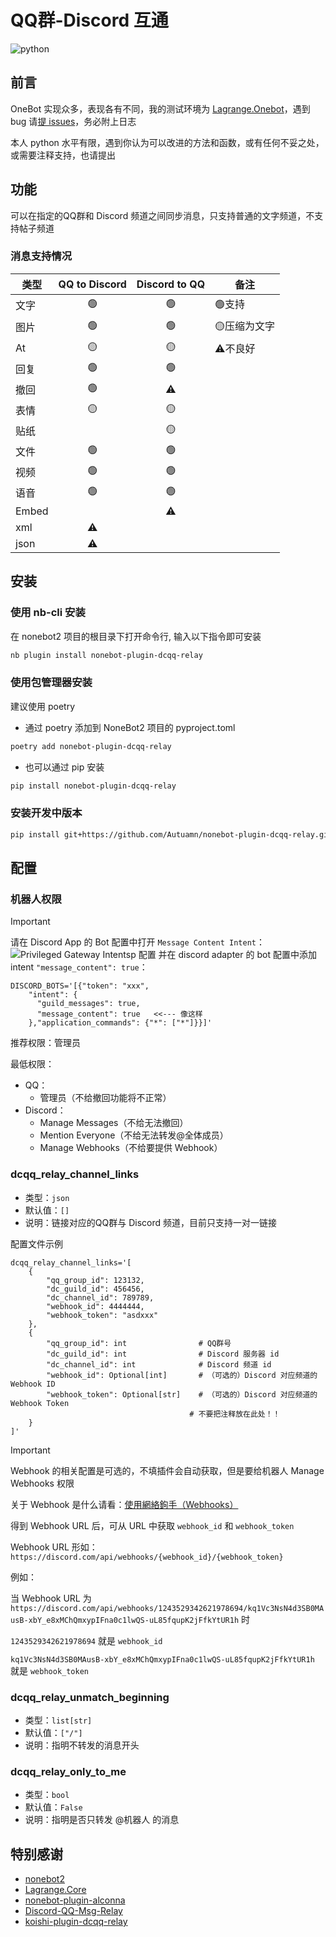 # QQ群-Discord 互通

![python](https://img.shields.io/badge/python-3.9+-blue?logo=python&logoColor=edb641 "python")

## 前言

OneBot 实现众多，表现各有不同，我的测试环境为 [Lagrange.Onebot](https://github.com/LagrangeDev/Lagrange.Core)，遇到 bug 请[提 issues](https://github.com/Autuamn/nonebot-plugin-dcqq-relay/issues/new)，务必附上日志

本人 python 水平有限，遇到你认为可以改进的方法和函数，或有任何不妥之处，或需要注释支持，也请提出

## 功能

可以在指定的QQ群和 Discord 频道之间同步消息，只支持普通的文字频道，不支持帖子频道

### 消息支持情况

|类型 | QQ to Discord | Discord to QQ | 备注 |
|  -  | :-: | :-: | - |
|文字 | 🟢 | 🟢 | 🟢支持      |
|图片 | 🟢 | 🟢 | 🟡压缩为文字|
|At   | 🟡 | 🟡 | ⚠️不良好    |
|回复 | 🟢 | 🟢 |
|撤回 | 🟢 | ⚠️ |
|表情 | 🟡 | 🟡 |
|贴纸 |     | 🟡 |
|文件 | 🟢 | 🟢 |
|视频 | 🟢 | 🟢 |
|语音 | 🟢 | 🟢 |
|Embed|     | ⚠️ |
|xml  | ⚠️ |     |
|json | ⚠️ |     |


## 安装

### 使用 nb-cli 安装

在 nonebot2 项目的根目录下打开命令行, 输入以下指令即可安装

```bash
nb plugin install nonebot-plugin-dcqq-relay
```

### 使用包管理器安装

建议使用 poetry

- 通过 poetry 添加到 NoneBot2 项目的 pyproject.toml

```bash
poetry add nonebot-plugin-dcqq-relay
```

- 也可以通过 pip 安装

```bash
pip install nonebot-plugin-dcqq-relay
```

### 安装开发中版本

```bash
pip install git+https://github.com/Autuamn/nonebot-plugin-dcqq-relay.git@main
```

## 配置

### 机器人权限

> [!IMPORTANT]
> 请在 Discord App 的 Bot 配置中打开 `Message Content Intent`：
  ![Privileged Gateway Intentsp 配置](https://img.kookapp.cn/assets/2025-05/06/rNvTKVl7dl1mo0hr.png)
  并在 discord adapter 的 bot 配置中添加 intent `"message_content": true`：
> ```dotenv
> DISCORD_BOTS='[{"token": "xxx",
>     "intent": {
>       "guild_messages": true,
>       "message_content": true   <<--- 像这样
>     },"application_commands": {"*": ["*"]}}]'
> ```


推荐权限：管理员

最低权限：
- QQ：
  - 管理员（不给撤回功能将不正常）
- Discord：
  - Manage Messages（不给无法撤回）
  - Mention Everyone（不给无法转发@全体成员）
  - Manage Webhooks（不给要提供 Webhook）


### dcqq_relay_channel_links

- 类型：`json`
- 默认值：`[]`
- 说明：链接对应的QQ群与 Discord 频道，目前只支持一对一链接

配置文件示例

```dotenv
dcqq_relay_channel_links='[
    {
        "qq_group_id": 123132,
        "dc_guild_id": 456456,
        "dc_channel_id": 789789,
        "webhook_id": 4444444,
        "webhook_token": "asdxxx"
    },
    {
        "qq_group_id": int                # QQ群号
        "dc_guild_id": int                # Discord 服务器 id
        "dc_channel_id": int              # Discord 频道 id
        "webhook_id": Optional[int]       # （可选的）Discord 对应频道的 Webhook ID
        "webhook_token": Optional[str]    # （可选的）Discord 对应频道的 Webhook Token
                                        # 不要把注释放在此处！！
    }
]'
```
> [!IMPORTANT]
> Webhook 的相关配置是可选的，不填插件会自动获取，但是要给机器人 Manage Webhooks 权限

关于 Webhook 是什么请看：[使用網絡鉤手（Webhooks）](https://support.discord.com/hc/zh-tw/articles/228383668-%E4%BD%BF%E7%94%A8%E7%B6%B2%E7%B5%A1%E9%89%A4%E6%89%8B-Webhooks)

得到 Webhook URL 后，可从 URL 中获取 `webhook_id` 和 `webhook_token`

Webhook URL 形如：
`https://discord.com/api/webhooks/{webhook_id}/{webhook_token}`

例如：

当 Webhook URL 为 `https://discord.com/api/webhooks/1243529342621978694/kq1Vc3NsN4d3SB0MAusB-xbY_e8xMChQmxypIFna0c1lwQS-uL85fqupK2jFfkYtUR1h` 时

`1243529342621978694` 就是 `webhook_id`

`kq1Vc3NsN4d3SB0MAusB-xbY_e8xMChQmxypIFna0c1lwQS-uL85fqupK2jFfkYtUR1h` 就是 `webhook_token`

### dcqq_relay_unmatch_beginning

- 类型：`list[str]`
- 默认值：`["/"]`
- 说明：指明不转发的消息开头

### dcqq_relay_only_to_me

- 类型：`bool`
- 默认值：`False`
- 说明：指明是否只转发 @机器人 的消息

## 特别感谢

- [nonebot2](https://github.com/nonebot/nonebot2)
- [Lagrange.Core](https://github.com/LagrangeDev/Lagrange.Core)
- [nonebot-plugin-alconna](https://github.com/nonebot/plugin-alconna)
- [Discord-QQ-Msg-Relay](https://github.com/OasisAkari/Discord-QQ-Msg-Relay)
- [koishi-plugin-dcqq-relay](https://github.com/koishijs/koishi-plugin-dcqq-relay)
